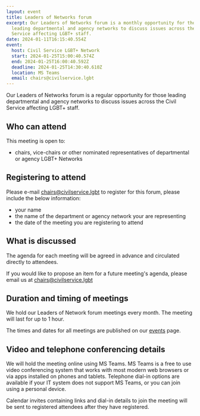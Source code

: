 ```yaml
---
layout: event
title: Leaders of Networks forum
excerpt: Our Leaders of Networks forum is a monthly opportunity for those
  leading departmental and agency networks to discuss issues across the Civil
  Service affecting LGBT+ staff.
date: 2024-01-11T16:15:40.554Z
event:
  host: Civil Service LGBT+ Network
  start: 2024-01-25T15:00:40.574Z
  end: 2024-01-25T16:00:40.592Z
  deadline: 2024-01-25T14:30:40.610Z
  location: MS Teams
  email: chairs@civilservice.lgbt
---
```

Our Leaders of Networks forum is a regular opportunity for those leading departmental and agency networks to discuss issues across the Civil Service affecting LGBT+ staff.

## Who can attend

This meeting is open to:

- chairs, vice-chairs or other nominated representatives of departmental or agency LGBT+ Networks

## Registering to attend

Please e-mail <chairs@civilservice.lgbt> to register for this forum, please include the below information:

- your name
- the name of the department or agency network your are representing
- the date of the meeting you are registering to attend

## What is discussed

The agenda for each meeting will be agreed in advance and circulated directly to attendees.

If you would like to propose an item for a future meeting's agenda, please email us at <chairs@civilservice.lgbt>

## Duration and timing of meetings

We hold our Leaders of Network forum meetings every month. The meeting will last for up to 1 hour.

The times and dates for all meetings are published on our [events](/events) page.

## Video and telephone conferencing details

We will hold the meeting online using MS Teams. MS Teams is a free to use video conferencing system that works with most modern web browsers or via apps installed on phones and tablets. Telephone dial-in options are available if your IT system does not support MS Teams, or you can join using a personal device.

Calendar invites containing links and dial-in details to join the meeting will be sent to registered attendees after they have registered.
